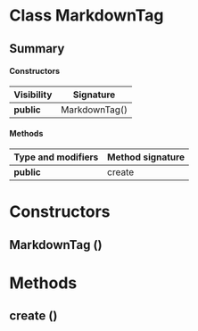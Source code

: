 Class MarkdownTag
=================
Summary
-------
#### Constructors
| Visibility | Signature     |
| ---------- | ------------- |
| **public** | MarkdownTag() |
#### Methods
| Type and modifiers | Method signature |
| ------------------ | ---------------- |
| **public**         | create           |

Constructors
============
MarkdownTag ()
--------------


Methods
=======
create ()
---------



